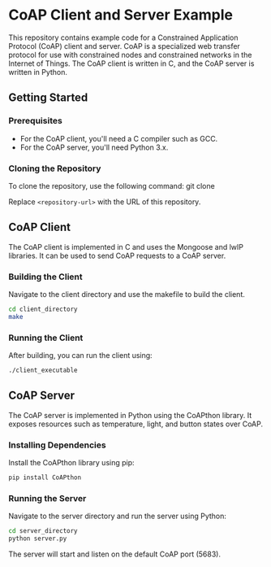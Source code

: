 # CoAP Client and Server Example

This repository contains example code for a Constrained Application Protocol (CoAP) client and server. CoAP is a specialized web transfer protocol for use with constrained nodes and constrained networks in the Internet of Things. The CoAP client is written in C, and the CoAP server is written in Python.

## Getting Started

### Prerequisites

- For the CoAP client, you'll need a C compiler such as GCC.
- For the CoAP server, you'll need Python 3.x.

### Cloning the Repository

To clone the repository, use the following command:
git clone <repository-url>
  
Replace `<repository-url>` with the URL of this repository.

## CoAP Client

The CoAP client is implemented in C and uses the Mongoose and lwIP libraries. It can be used to send CoAP requests to a CoAP server.

### Building the Client

Navigate to the client directory and use the makefile to build the client.

```sh
cd client_directory
make
```
### Running the Client

After building, you can run the client using:

```sh
./client_executable
```
## CoAP Server
The CoAP server is implemented in Python using the CoAPthon library. It exposes resources such as temperature, light, and button states over CoAP.

### Installing Dependencies
Install the CoAPthon library using pip:
```sh
pip install CoAPthon
```
### Running the Server
Navigate to the server directory and run the server using Python:
```sh
cd server_directory
python server.py
```
The server will start and listen on the default CoAP port (5683).
